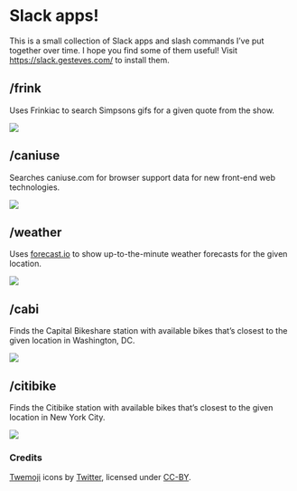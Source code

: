 # Slack apps!

This is a small collection of Slack apps and slash commands I’ve put together over time. I hope you find some of them useful! Visit https://slack.gesteves.com/ to install them.

## /frink

Uses Frinkiac to search Simpsons gifs for a given quote from the show.

![](https://slackapps.herokuapp.com/assets/frink-29a8dfdc39552123be6ee32b9ac31981d22fe33e38bdfc3764af0e363ca0d13e.png)

## /caniuse

Searches caniuse.com for browser support data for new front-end web technologies.

![](https://slack.gesteves.com/assets/caniuse-bd5187c23d2985ac53955fec00fcdba8f0dd3b03c52fdc85e936e5df7185b77a.png)

## /weather

Uses [forecast.io](http://forecast.io/) to show up-to-the-minute weather forecasts for the given location.

![](https://slack.gesteves.com/assets/weather-d7ad3aa98ea7428e150e2dcb64f68793bd9cf687f8811b076e228453a858458e.png)

## /cabi

Finds the Capital Bikeshare station with available bikes that’s closest to the given location in Washington, DC.

![](https://slackapps.herokuapp.com/assets/cabi-adb6a1e1dff4a8349a8ed2be9d9cd98a655642c32f1674f3da11be48e6f2e0dc.png)

## /citibike

Finds the Citibike station with available bikes that’s closest to the given location in New York City.

![](https://slackapps.herokuapp.com/assets/citibike-c2baa3e3e2ef884511d0a031237b62f50a8a0dc60802ebc2bf13b686e3aa8d76.png)

### Credits

[Twemoji](https://github.com/twitter/twemoji) icons by [Twitter](https://github.com/twitter), licensed under [CC-BY](https://creativecommons.org/licenses/by/4.0/).
